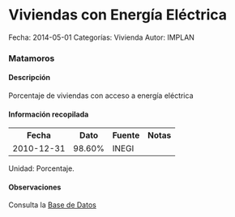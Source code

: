 Viviendas con Energía Eléctrica
=====

Fecha: 2014-05-01
Categorías: Vivienda
Autor: IMPLAN

### Matamoros

#### Descripción

Porcentaje de viviendas con acceso a energía eléctrica

#### Información recopilada

<table class="table table-hover table-bordered">
  <tr><th>Fecha</th><th>Dato</th><th>Fuente</th><th>Notas</th></tr>
  <tr><td>2010-12-31</td><td>98.60%</td><td>INEGI</td><td></td></tr>
</table>

Unidad: Porcentaje.

#### Observaciones

Consulta la [Base de Datos](http://www.inegi.org.mx/biinegi/)

